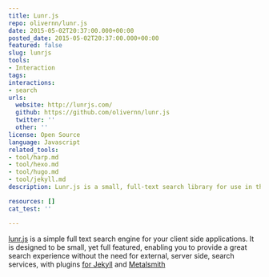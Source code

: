 ```yaml
---
title: Lunr.js
repo: olivernn/lunr.js
date: 2015-05-02T20:37:00.000+00:00
posted_date: 2015-05-02T20:37:00.000+00:00
featured: false
slug: lunrjs
tools:
- Interaction
tags:
interactions:
- search
urls:
  website: http://lunrjs.com/
  github: https://github.com/olivernn/lunr.js
  twitter: ''
  other: ''
license: Open Source
language: Javascript
related_tools:
- tool/harp.md
- tool/hexo.md
- tool/hugo.md
- tool/jekyll.md
description: Lunr.js is a small, full-text search library for use in the browse.

resources: []
cat_test: ''

---
```

[lunr.js](http://lunrjs.com/) is a simple full text search engine for your client side applications. It is designed to be small, yet full featured, enabling you to provide a great search experience without the need for external, server side, search services, with plugins [for Jekyll](https://github.com/slashdotdash/jekyll-lunr-js-search) and [Metalsmith](https://github.com/CMClay/metalsmith-lunr/)
